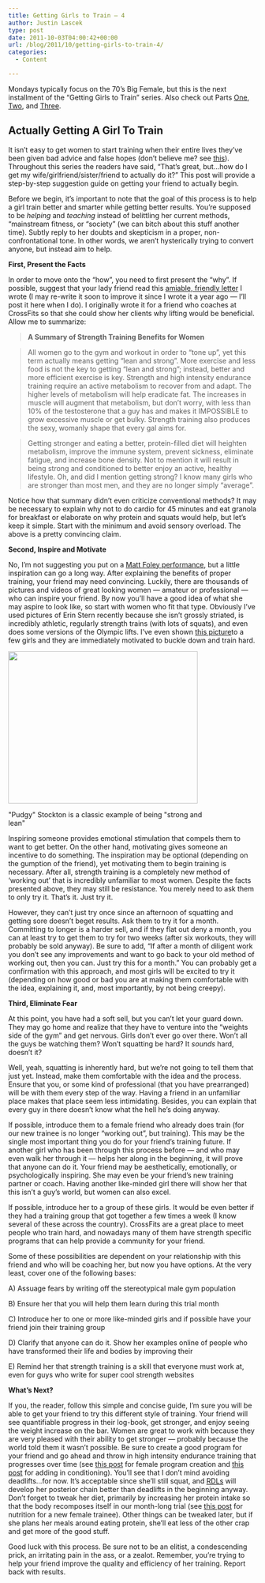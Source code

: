 ```yaml
---
title: Getting Girls to Train – 4
author: Justin Lascek
type: post
date: 2011-10-03T04:00:42+00:00
url: /blog/2011/10/getting-girls-to-train-4/
categories:
  - Content

---
```

Mondays typically focus on the 70&#8217;s Big Female, but this is the next installment of the &#8220;Getting Girls to Train&#8221; series. Also check out Parts <a href="/blog/2011/08/getting-girls-to-train/" target="_blank">One</a>, <a href="/blog/2011/09/getting-girls-to-train-2/" target="_blank">Two</a>, and <a href="/blog/2011/09/getting-girls-to-train-3/" target="_blank">Three</a>.
  


## Actually Getting A Girl To Train

It isn&#8217;t easy to get women to start training when their entire lives they&#8217;ve been given bad advice and false hopes (don&#8217;t believe me? see <a href="http://www.huffingtonpost.com/2011/09/28/reebok-settlement-toning-sneakers_n_985141.html?ref=email_share" target="_blank">this</a>). Throughout this series the readers have said, &#8220;That&#8217;s great, but&#8230;how do I get my wife/girlfriend/sister/friend to actually do it?&#8221; This post will provide a step-by-step suggestion guide on getting your friend to actually begin.

Before we begin, it&#8217;s important to note that the goal of this process is to help a girl train better and smarter while getting better results. You&#8217;re supposed to be _helping_ and _teaching_ instead of belittling her current methods, &#8220;mainstream fitness, or &#8220;society&#8221; (we can bitch about this stuff another time). Subtly reply to her doubts and skepticism in a proper, non-confrontational tone. In other words, we aren&#8217;t hysterically trying to convert anyone, but instead aim to help.
  


**First, Present the Facts**
  
In order to move onto the &#8220;how&#8221;, you need to first present the &#8220;why&#8221;. If possible, suggest that your lady friend read this <a href="/blog/2010/09/a-note-to-the-average-woman/" target="_blank">amiable, friendly letter</a> I wrote (I may re-write it soon to improve it since I wrote it a year ago &#8212; I&#8217;ll post it here when I do). I originally wrote it for a friend who coaches at CrossFits so that she could show her clients why lifting would be beneficial. Allow me to summarize:

> **A Summary of Strength Training Benefits for Women**
  
> 
  
> All women go to the gym and workout in order to &#8220;tone up&#8221;, yet this term actually means getting &#8220;lean and strong&#8221;. More exercise and less food is not the key to getting &#8220;lean and strong&#8221;; instead, better and more efficient exercise is key. Strength and high intensity endurance training require an active metabolism to recover from and adapt. The higher levels of metabolism will help eradicate fat. The increases in muscle will augment that metabolism, but don&#8217;t worry, with less than 10% of the testosterone that a guy has and makes it IMPOSSIBLE to grow excessive muscle or get bulky. Strength training also produces the sexy, womanly shape that every gal aims for.
  
> 
> 
> Getting stronger and eating a better, protein-filled diet will heighten metabolism, improve the immune system, prevent sickness, eliminate fatigue, and increase bone density. Not to mention it will result in being strong and conditioned to better enjoy an active, healthy lifestyle. Oh, and did I mention getting strong? I know many girls who are stronger than most men, and they are no longer simply &#8220;average&#8221;.

Notice how that summary didn&#8217;t even criticize conventional methods? It may be necessary to explain why not to do cardio for 45 minutes and eat granola for breakfast or elaborate on why protein and squats would help, but let&#8217;s keep it simple. Start with the minimum and avoid sensory overload. The above is a pretty convincing claim.
  

  
**Second, Inspire and Motivate**
  
No, I&#8217;m not suggesting you put on a <a href="http://www.youtube.com/watch?v=qxm3fqmRtQc" target="_blank">Matt Foley performance</a>, but a little inspiration can go a long way. After explaining the benefits of proper training, your friend may need convincing. Luckily, there are thousands of pictures and videos of great looking women &#8212; amateur or professional &#8212; who can inspire your friend. By now you&#8217;ll have a good idea of what she may aspire to look like, so start with women who fit that type. Obviously I&#8217;ve used pictures of Erin Stern recently because she isn&#8217;t grossly striated, is incredibly athletic, regularly strength trains (with lots of squats), and even does some versions of the Olympic lifts. I&#8217;ve even shown <a href="http://a4.l3-images.myspacecdn.com/images02/86/548301fb836b46c7883c710e05acbde8/l.jpg" target="_blank">this picture</a>to a few girls and they are immediately motivated to buckle down and train hard.

<div id="attachment_5492" style="width: 394px" class="wp-caption aligncenter">
  <a href="/2011/10/PudgyStockton2.jpg"><img aria-describedby="caption-attachment-5492" data-attachment-id="5492" data-permalink="/blog/2011/10/getting-girls-to-train-4/pudgystockton2/" data-orig-file="/2011/10/PudgyStockton2.jpg" data-orig-size="640,514" data-comments-opened="1" data-image-meta="{&quot;aperture&quot;:&quot;0&quot;,&quot;credit&quot;:&quot;&quot;,&quot;camera&quot;:&quot;HP psc1310&quot;,&quot;caption&quot;:&quot;&quot;,&quot;created_timestamp&quot;:&quot;0&quot;,&quot;copyright&quot;:&quot;&quot;,&quot;focal_length&quot;:&quot;0&quot;,&quot;iso&quot;:&quot;0&quot;,&quot;shutter_speed&quot;:&quot;0&quot;,&quot;title&quot;:&quot;&quot;}" data-image-title="PudgyStockton2" data-image-description="" data-medium-file="/2011/10/PudgyStockton2.jpg" data-large-file="/2011/10/PudgyStockton2.jpg" class="size-full wp-image-5492 " title="PudgyStockton2" src="/2011/10/PudgyStockton2.jpg" alt="" width="384" height="308" /></a>
  
  <p id="caption-attachment-5492" class="wp-caption-text">
    "Pudgy" Stockton is a classic example of being "strong and lean"
  </p>
</div>


  
<!--more-->


  
Inspiring someone provides emotional stimulation that compels them to want to get better. On the other hand, motivating gives someone an incentive to do something. The inspiration may be optional (depending on the gumption of the friend), yet motivating them to begin training is necessary. After all, strength training is a completely new method of &#8216;working out&#8217; that is incredibly unfamiliar to most women. Despite the facts presented above, they may still be resistance. You merely need to ask them to only try it. That&#8217;s it. Just try it.
  

  
However, they can&#8217;t just try once since an afternoon of squatting and getting sore doesn&#8217;t beget results. Ask them to try it for a month. Committing to longer is a harder sell, and if they flat out deny a month, you can at least try to get them to try for two weeks (after six workouts, they will probably be sold anyway). Be sure to add, &#8220;If after a month of diligent work you don&#8217;t see any improvements and want to go back to your old method of working out, then you can. Just try this for a month.&#8221; You can probably get a confirmation with this approach, and most girls will be excited to try it (depending on how good or bad you are at making them comfortable with the idea, explaining it, and, most importantly, by not being creepy).
  

  
**Third, Eliminate Fear**
  
At this point, you have had a soft sell, but you can&#8217;t let your guard down. They may go home and realize that they have to venture into the &#8220;weights side of the gym&#8221; and get nervous. Girls don&#8217;t ever go over there. Won&#8217;t all the guys be watching them? Won&#8217;t squatting be hard? It _sounds_ hard, doesn&#8217;t it?
  

  
Well, yeah, squatting is inherently hard, but we&#8217;re not going to tell them that just yet. Instead, make them comfortable with the idea and the process. Ensure that you, or some kind of professional (that you have prearranged) will be with them every step of the way. Having a friend in an unfamiliar place makes that place seem less intimidating. Besides, you can explain that every guy in there doesn&#8217;t know what the hell he&#8217;s doing anyway.
  

  
If possible, introduce them to a female friend who already does train (for our new trainee is no longer &#8220;working out&#8221;, but training). This may be the single most important thing you do for your friend&#8217;s training future. If another girl who has been through this process before &#8212; and who may even walk her through it &#8212; helps her along in the beginning, it will prove that anyone can do it. Your friend may be aesthetically, emotionally, or psychologically inspiring. She may even be your friend&#8217;s new training partner or coach. Having another like-minded girl there will show her that this isn&#8217;t a guy&#8217;s world, but women can also excel.
  

  
If possible, introduce her to a group of these girls. It would be even better if they had a training group that got together a few times a week (I know several of these across the country). CrossFits are a great place to meet people who train hard, and nowadays many of them have strength specific programs that can help provide a community for your friend.
  

  
Some of these possibilities are dependent on your relationship with this friend and who will be coaching her, but now you have options. At the very least, cover one of the following bases:
  
A) Assuage fears by writing off the stereotypical male gym population
  
B) Ensure her that you will help them learn during this trial month
  
C) Introduce her to one or more like-minded girls and if possible have your friend join their training group
  
D) Clarify that anyone can do it. Show her examples online of people who have transformed their life and bodies by improving their
  
E) Remind her that strength training is a skill that everyone must work at, even for guys who write for super cool strength websites
  

  
**What&#8217;s Next?**
  
If you, the reader, follow this simple and concise guide, I&#8217;m sure you will be able to get your friend to try this different style of training. Your friend will see quantifiable progress in their log-book, get stronger, and enjoy seeing the weight increase on the bar. Women are great to work with because they are very pleased with their ability to get stronger &#8212; probably because the world told them it wasn&#8217;t possible. Be sure to create a good program for your friend and go ahead and throw in high intensity endurance training that progresses over time (see <a href="/blog/2011/08/getting-girls-to-train/" target="_blank">this post</a> for female program creation and <a href="/blog/2011/09/getting-girls-to-train-2/" target="_blank">this post</a> for adding in conditioning). You&#8217;ll see that I don&#8217;t mind avoiding deadlifts&#8230;for now. It&#8217;s acceptable since she&#8217;ll still squat, and <a href="/blog/2011/06/the-rdl/" target="_blank">RDLs</a> will develop her posterior chain better than deadlifts in the beginning anyway. Don&#8217;t forget to tweak her diet, primarily by increasing her protein intake so that the body recomposes itself in our month-long trial (see <a href="/blog/2011/09/getting-girls-to-train-3/" target="_blank">this post</a> for nutrition for a new female trainee). Other things can be tweaked later, but if she plans her meals around eating protein, she&#8217;ll eat less of the other crap and get more of the good stuff.
  

  
Good luck with this process. Be sure not to be an elitist, a condescending prick, an irritating pain in the ass, or a zealot. Remember, you&#8217;re trying to help your friend improve the quality and efficiency of her training. Report back with results.
